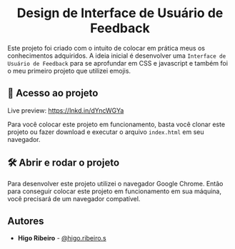 <h1 align="center"> Design de Interface de Usuário de Feedback </h1>

Este projeto foi criado com o intuito de colocar em prática meus
os conhecimentos adquiridos. A ideia inicial é desenvolver
uma `Interface de Usuário de Feedback` para se aprofundar em CSS e javascript e também foi o meu primeiro projeto que utilizei emojis.

## 📁 Acesso ao projeto

Live preview: https://lnkd.in/dYncWGYa

Para você colocar este projeto em funcionamento, basta você clonar este
projeto ou fazer download e executar o arquivo `index.html` em seu
navegador.

## 🛠️ Abrir e rodar o projeto

Para desenvolver este projeto utilizei o navegador Google Chrome.
Então para conseguir colocar este projeto em funcionamento em sua máquina,
você precisará de um navegador compatível.

## Autores

- **Higo Ribeiro** - [@higo.ribeiro.s](https://www.instagram.com/higo.ribeiro.s/)
